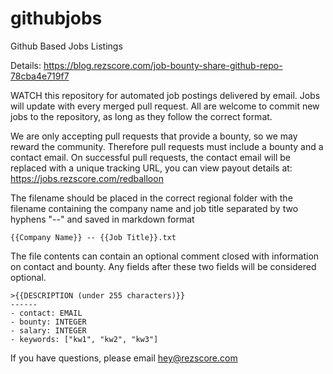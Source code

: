 # githubjobs
Github Based Jobs Listings

Details: https://blog.rezscore.com/job-bounty-share-github-repo-78cba4e719f7

WATCH this repository for automated job postings delivered by email.  Jobs will update with every merged pull request.  All are welcome to commit new jobs to the repository, as long as they follow the correct format.  

We are only accepting pull requests that provide a bounty, so we may reward the community. Therefore pull requests must include a bounty and a contact email.  On successful pull requests, the contact email will be replaced with a unique tracking URL, you can view payout details at: https://jobs.rezscore.com/redballoon

The filename should be placed in the correct regional folder with the filename containing the company name and job title separated by two hyphens "--" and saved in markdown format

`{{Company Name}} -- {{Job Title}}.txt`

The file contents can contain an optional comment closed with information on contact and bounty.   Any fields after these two fields will be considered optional.

```
>{{DESCRIPTION (under 255 characters)}}
------
- contact: EMAIL
- bounty: INTEGER 
- salary: INTEGER 
- keywords: ["kw1", "kw2", "kw3"]
```

If you have questions, please email hey@rezscore.com
